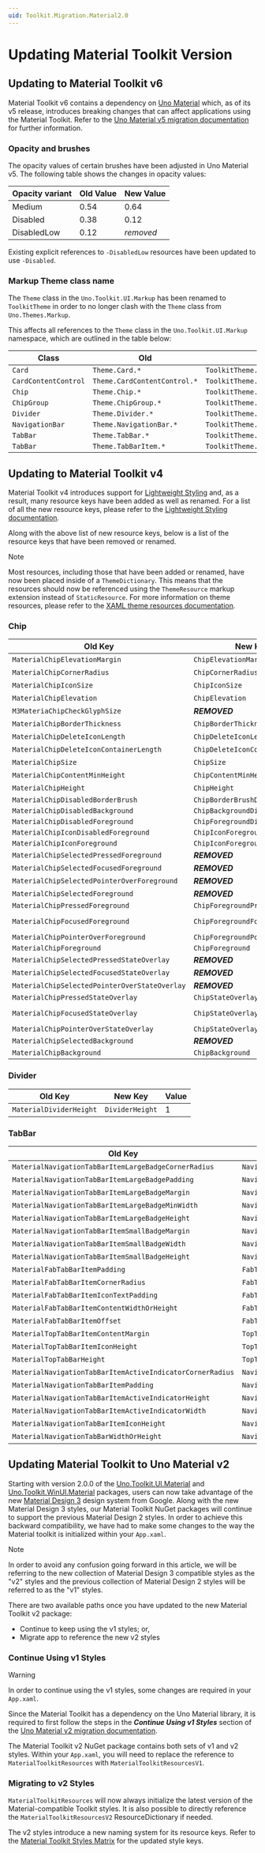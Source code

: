 ```yaml
---
uid: Toolkit.Migration.Material2.0
---
```


# Updating Material Toolkit Version

## Updating to Material Toolkit v6

Material Toolkit v6 contains a dependency on [Uno Material](Uno.Themes.Material.GetStarted) which, as of its v5 release, introduces breaking changes that can affect applications using the Material Toolkit. Refer to the [Uno Material v5 migration documentation](xref:Uno.Themes.Material.Migration#updating-to-unothemes-v50) for further information.

### Opacity and brushes

The opacity values of certain brushes have been adjusted in Uno Material v5. The following table shows the changes in opacity values:

| Opacity variant | Old Value | New Value |
|-----------------|-----------|-----------|
| Medium          | 0.54      | 0.64      |
| Disabled        | 0.38      | 0.12      |
| DisabledLow     | 0.12      | *removed* |

Existing explicit references to `-DisabledLow` resources have been updated to use `-Disabled`.

### Markup Theme class name

The `Theme` class in the `Uno.Toolkit.UI.Markup` has been renamed to `ToolkitTheme` in order to no longer clash with the `Theme` class from `Uno.Themes.Markup`. 

This affects all references to the `Theme` class in the `Uno.Toolkit.UI.Markup` namespace, which are outlined in the table below:

| Class                  | Old                          | New                                                               |
|------------------------|------------------------------|-------------------------------------------------------------------|
| `Card`                 | `Theme.Card.*`               | `ToolkitTheme.Card.*`                                             |
| `CardContentControl`   | `Theme.CardContentControl.*` | `ToolkitTheme.CardContentControl.*`                               |
| `Chip`                 | `Theme.Chip.*`               | `ToolkitTheme.Chip.*`                                             |
| `ChipGroup`            | `Theme.ChipGroup.*`          | `ToolkitTheme.ChipGroup.*`                                        |
| `Divider`              | `Theme.Divider.*`            | `ToolkitTheme.Divider.*`                                          |
| `NavigationBar`        | `Theme.NavigationBar.*`      | `ToolkitTheme.NavigationBar.*`                                    |
| `TabBar`               | `Theme.TabBar.*`             | `ToolkitTheme.TabBar.*`                                           |
| `TabBar`               | `Theme.TabBarItem.*`         | `ToolkitTheme.TabBarItem.*`                                       |

## Updating to Material Toolkit v4

Material Toolkit v4 introduces support for [Lightweight Styling](lightweight-styling.md) and, as a result, many resource keys have been added as well as renamed. For a list of all the new resource keys, please refer to the [Lightweight Styling documentation](lightweight-styling.md#resource-keys).

Along with the above list of new resource keys, below is a list of the resource keys that have been removed or renamed.

> [!NOTE]
> Most resources, including those that have been added or renamed, have now been placed inside of a `ThemeDictionary`. This means that the resources should now be referenced using the `ThemeResource` markup extension instead of `StaticResource`. For more information on theme resources, please refer to the [XAML theme resources documentation](https://learn.microsoft.com/en-us/windows/apps/design/style/xaml-theme-resources).

### Chip

| Old Key                                       | New Key                         | Value                                                             |
|-----------------------------------------------|---------------------------------|-------------------------------------------------------------------|
| `MaterialChipElevationMargin`                 | `ChipElevationMargin`           | 4                                                                 |
| `MaterialChipCornerRadius`                    | `ChipCornerRadius`              | 8                                                                 |
| `MaterialChipIconSize`                        | `ChipIconSize`                  | 18                                                                |
| `MaterialChipElevation`                       | `ChipElevation`                 | 4                                                                 |
| `M3MateriaChipCheckGlyphSize`                 | ***REMOVED***                   | 20                                                                |
| `MaterialChipBorderThickness`                 | `ChipBorderThickness`           | 1                                                                 |
| `MaterialChipDeleteIconLength`                | `ChipDeleteIconLength`          | 11                                                                |
| `MaterialChipDeleteIconContainerLength`       | `ChipDeleteIconContainerLength` | 18                                                                |
| `MaterialChipSize`                            | `ChipSize`                      | 12                                                                |
| `MaterialChipContentMinHeight`                | `ChipContentMinHeight`          | 20                                                                |
| `MaterialChipHeight`                          | `ChipHeight`                    | 32                                                                |
| `MaterialChipDisabledBorderBrush`             | `ChipBorderBrushDisabled`       | `OnSurfaceVariantDisabledLowBrush`                                |
| `MaterialChipDisabledBackground`              | `ChipBackgroundDisabled`        | `OnSurfaceDisabledLowBrush`                                       |
| `MaterialChipDisabledForeground`              | `ChipForegroundDisabled`        | `OnSurfaceDisabledBrush`                                          |
| `MaterialChipIconDisabledForeground`          | `ChipIconForegroundDisabled`    | `OnSurfaceDisabledBrush`                                          |
| `MaterialChipIconForeground`                  | `ChipIconForeground`            | `PrimaryBrush`                                                    |
| `MaterialChipSelectedPressedForeground`       | ***REMOVED***                   | `OnSecondaryContainerBrush`                                       |
| `MaterialChipSelectedFocusedForeground`       | ***REMOVED***                   | `OnSecondaryContainerBrush`                                       |
| `MaterialChipSelectedPointerOverForeground`   | ***REMOVED***                   | `OnSecondaryContainerBrush`                                       |
| `MaterialChipSelectedForeground`              | ***REMOVED***                   | `OnSecondaryContainerBrush`                                       |
| `MaterialChipPressedForeground`               | `ChipForegroundPressed`         | `OnSurfaceVariantBrush`                                           |
| `MaterialChipFocusedForeground`               | `ChipForegroundFocused`         | `OnSurfaceVariantBrush` -> `SystemControlTransparentBrush`        |
| `MaterialChipPointerOverForeground`           | `ChipForegroundPointerOver`     | `OnSurfaceVariantBrush`                                           |
| `MaterialChipForeground`                      | `ChipForeground`                | `OnSurfaceVariantBrush`                                           |
| `MaterialChipSelectedPressedStateOverlay`     | ***REMOVED***                   | `OnSecondaryContainerSelectedBrush`                               |
| `MaterialChipSelectedFocusedStateOverlay`     | ***REMOVED***                   | `OnSecondaryContainerFocusedBrush`                                |
| `MaterialChipSelectedPointerOverStateOverlay` | ***REMOVED***                   | `OnSecondaryContainerHoverBrush`                                  |
| `MaterialChipPressedStateOverlay`             | `ChipStateOverlayPressed`       | `OnSurfaceVariantPressedBrush`                                    |
| `MaterialChipFocusedStateOverlay`             | `ChipStateOverlayFocused`       | `OnSurfaceVariantFocusedBrush` -> `SystemControlTransparentBrush` |
| `MaterialChipPointerOverStateOverlay`         | `ChipStateOverlayPointerOver`   | `OnSurfaceVariantHoverBrush`                                      |
| `MaterialChipSelectedBackground`              | ***REMOVED***                   | `SecondaryContainerBrush`                                         |
| `MaterialChipBackground`                      | `ChipBackground`                | `SystemControlTransparentBrush`                                   |

### Divider

| Old Key                 | New Key         | Value |
|-------------------------|-----------------|-------|
| `MaterialDividerHeight` | `DividerHeight` | 1     |

### TabBar

| Old Key                                                   | New Key                                           | Value     |
|-----------------------------------------------------------|---------------------------------------------------|-----------|
| `MaterialNavigationTabBarItemLargeBadgeCornerRadius`      | `NavigationTabBarItemLargeBadgeCornerRadius`      | 8         |
| `MaterialNavigationTabBarItemLargeBadgePadding`           | `NavigationTabBarItemLargeBadgePadding`           | 4,0       |
| `MaterialNavigationTabBarItemLargeBadgeMargin`            | `NavigationTabBarItemLargeBadgeMargin`            | 32,2,0,0  |
| `MaterialNavigationTabBarItemLargeBadgeMinWidth`          | `NavigationTabBarItemLargeBadgeMinWidth`          | 16        |
| `MaterialNavigationTabBarItemLargeBadgeHeight`            | `NavigationTabBarItemLargeBadgeHeight`            | 16        |
| `MaterialNavigationTabBarItemSmallBadgeMargin`            | `NavigationTabBarItemSmallBadgeMargin`            | 0,4,20,0  |
| `MaterialNavigationTabBarItemSmallBadgeWidth`             | `NavigationTabBarItemSmallBadgeWidth`             | 6         |
| `MaterialNavigationTabBarItemSmallBadgeHeight`            | `NavigationTabBarItemSmallBadgeHeight`            | 6         |
| `MaterialFabTabBarItemPadding`                            | `FabTabBarItemPadding`                            | 20        |
| `MaterialFabTabBarItemCornerRadius`                       | `FabTabBarItemCornerRadius`                       | 16        |
| `MaterialFabTabBarItemIconTextPadding`                    | `FabTabBarItemIconTextPadding`                    | 12        |
| `MaterialFabTabBarItemContentWidthOrHeight`               | `FabTabBarItemContentWidthOrHeight`               | 16        |
| `MaterialFabTabBarItemOffset`                             | `FabTabBarItemOffset`                             | -32       |
| `MaterialTopTabBarItemContentMargin`                      | `TopTabBarItemContentMargin`                      | 0         |
| `MaterialTopTabBarItemIconHeight`                         | `TopTabBarItemIconHeight`                         | 20        |
| `MaterialTopTabBarHeight`                                 | `TopTabBarHeight`                                 | 48        |
| `MaterialNavigationTabBarItemActiveIndicatorCornerRadius` | `NavigationTabBarItemActiveIndicatorCornerRadius` | 16        |
| `MaterialNavigationTabBarItemPadding`                     | `NavigationTabBarItemPadding`                     | 0,12,0,16 |
| `MaterialNavigationTabBarItemActiveIndicatorHeight`       | `NavigationTabBarItemActiveIndicatorHeight`       | 32        |
| `MaterialNavigationTabBarItemActiveIndicatorWidth`        | `NavigationTabBarItemActiveIndicatorWidth`        | 64        |
| `MaterialNavigationTabBarItemIconHeight`                  | `NavigationTabBarItemIconHeight`                  | 18        |
| `MaterialNavigationTabBarWidthOrHeight`                   | `NavigationTabBarWidthOrHeight`                   | 80        |

## Updating Material Toolkit to Uno Material v2

Starting with version 2.0.0 of the [Uno.Toolkit.UI.Material](https://www.nuget.org/packages/Uno.Toolkit.UI.Material/2.0.0) and [Uno.Toolkit.WinUI.Material](https://www.nuget.org/packages/Uno.Toolkit.WinUI.Material/2.0.0) packages, users can now take advantage of the new [Material Design 3](https://m3.material.io/) design system from Google.
Along with the new Material Design 3 styles, our Material Toolkit NuGet packages will continue to support the previous Material Design 2 styles. In order to achieve this backward compatibility, we have had to make some changes to the way the Material toolkit is initialized within your `App.xaml`.

> [!NOTE]
> In order to avoid any confusion going forward in this article, we will be referring to the new collection of Material Design 3 compatible styles as the "v2" styles and the previous collection of Material Design 2 styles will be referred to as the "v1" styles.

 There are two available paths once you have updated to the new Material Toolkit v2 package:

- Continue to keep using the v1 styles; or,
- Migrate app to reference the new v2 styles

### Continue Using v1 Styles

> [!WARNING]
> In order to continue using the v1 styles, some changes are required in your `App.xaml`.

<!-- TODO: Use xref link. For some reason, it currently doesn't work. -->
Since the Material Toolkit has a dependency on the Uno Material library, it is required to first follow the steps in the ***Continue Using v1 Styles*** section of the [Uno Material v2 migration documentation](https://platform.uno/docs/articles/external/uno.themes/doc/material-migration.html).

The Material Toolkit v2 NuGet package contains both sets of v1 and v2 styles. Within your `App.xaml`, you will need to replace the reference to `MaterialToolkitResources` with `MaterialToolkitResourcesV1`.

### Migrating to v2 Styles

`MaterialToolkitResources` will now always initialize the latest version of the Material-compatible Toolkit styles. It is also possible to directly reference the `MaterialToolkitResourcesV2` ResourceDictionary if needed.

The v2 styles introduce a new naming system for its resource keys. Refer to the [Material Toolkit Styles Matrix](controls-styles.md) for the updated style keys.
